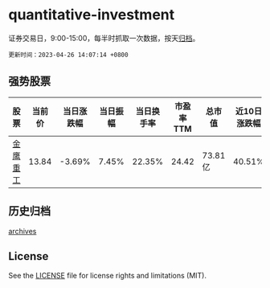 # quantitative-investment

证券交易日，9:00-15:00，每半时抓取一次数据，按天[归档](archives)。

`更新时间：2023-04-26 14:07:14 +0800`

## 强势股票

|股票|当前价|当日涨跌幅|当日振幅|当日换手率|市盈率TTM|总市值|近10日涨跌幅|
|----|----|----|----|----|----|----|----|
|[金鹰重工](https://xueqiu.com/S/SZ301048)|13.84|-3.69%|7.45%|22.35%|24.42|73.81亿|40.51%|

## 历史归档

[archives](archives)

## License

See the [LICENSE](LICENSE) file for license rights and limitations (MIT).